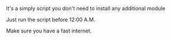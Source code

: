 It's a simply script you don't need to install any additional module

Just run the script before 12:00 A.M.

Make sure you have a fast internet. 
